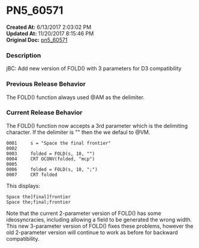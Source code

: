 # PN5_60571

**Created At:** 6/13/2017 2:03:02 PM  
**Updated At:** 11/20/2017 8:15:46 PM  
**Original Doc:** [pn5_60571](https://docs.jbase.com/36526-5-6-2-release-notes/pn5_60571)  


### Description

jBC: Add new version of FOLD() with 3 parameters for D3 compatibility



### Previous Release Behavior

The FOLD() function always used @AM as the delimiter.



### Current Release Behavior

The FOLD() function now accepts a 3rd parameter which is the delimiting character. If the delimiter is "" then the we defaul to @VM.

```
0001     s = "Space the final frontier"
0002
0003     folded = FOLD(s, 10, "")
0004     CRT OCONV(folded, "mcp")
0005
0006     folded = FOLD(s, 10, ";")
0007     CRT folded
```

This displays:

```
Space the]final]frontier
Space the;final;frontier
```

Note that the current 2-parameter version of FOLD() has some ideosyncracies, including allowing a field to be generated the wrong width. This new 3-parameter version of FOLD() fixes these problems, however the old 2-parameter version will continue to work as before for backward compatibility.
